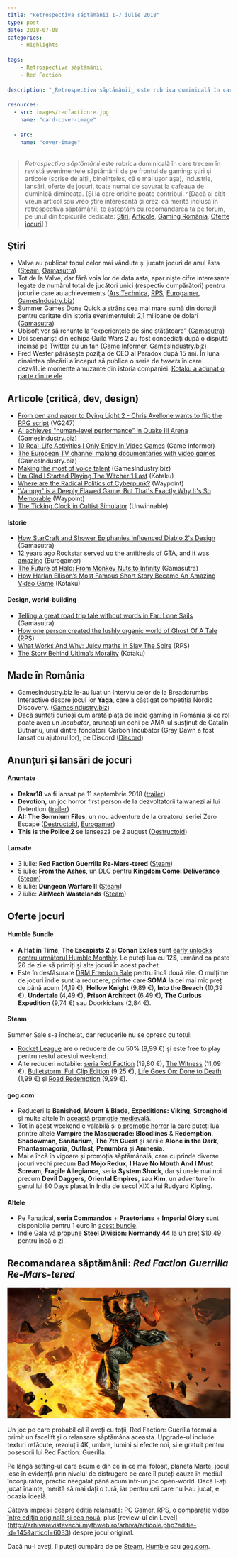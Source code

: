 ```yaml
---
title: "Retrospectiva săptămânii 1-7 iulie 2018"
type: post
date: 2018-07-08
categories:
    - Highlights

tags:
    - Retrospectiva săptămânii
    - Red Faction

description: "_Retrospectiva săptămânii_ este rubrica duminicală în care trecem în revistă evenimentele săptămânii de pe frontul de gaming: știri şi articole (scrise de alții, bineînțeles, că e mai ușor aşa), industrie, lansări, oferte de jocuri, toate numai bune de savurat la cafeaua de duminică dimineața."

resources:
  - src: images/redfactionre.jpg
    name: "card-cover-image"

  - src:
    name: "cover-image"
---
```

> _Retrospectiva săptămânii_ este rubrica duminicală în care trecem în revistă evenimentele săptămânii de pe frontul de gaming: știri şi articole (scrise de alții, bineînțeles, că e mai ușor aşa), industrie, lansări, oferte de jocuri, toate numai de savurat la cafeaua de duminică dimineața. (Și la care oricine poate contribui. ^[Dacă ai citit vreun articol sau vreo știre interesantă și crezi că merită inclusă în retrospectiva săptămânii, te așteptăm cu recomandarea ta pe forum, pe unul din topicurile dedicate: [Știri](https://forum.candaparerevista.ro/viewtopic.php?f=4&t=46), [Articole](https://forum.candaparerevista.ro/viewtopic.php?f=4&t=206), [Gaming România](https://forum.candaparerevista.ro/viewtopic.php?f=4&t=1622), [Oferte jocuri](https://forum.candaparerevista.ro/viewtopic.php?f=62&t=25)] )

## Ştiri

* Valve au publicat topul celor mai vândute și jucate jocuri de anul ăsta ([Steam](https://store.steampowered.com/2018_so_far), [Gamasutra](https://www.gamasutra.com/view/news/321451/Valve_highlights_the_best_selling_and_most_played_Steam_games_of_2018.php))
* Tot de la Valve, dar fără voia lor de data asta, apar niște cifre interesante legate de numărul total de jucători unici (respectiv cumpărători) pentru jocurile care au achievements ([Ars Technica](https://arstechnica.com/gaming/2018/07/steam-data-leak-reveals-precise-player-count-for-thousands-of-games/), [RPS](https://www.rockpapershotgun.com/2018/07/06/steam-blocks-another-weird-trick-for-estimating-sales), [Eurogamer](https://www.eurogamer.net/articles/2018-07-06-valve-quietly-blocks-new-method-to-estimate-steam-sales-figures), [GamesIndustry.biz](https://www.gamesindustry.biz/articles/2018-07-06-valve-quickly-shuts-down-developer-method-for-estimating-steam-sales))
* Summer Games Done Quick a strâns cea mai mare sumă din donaţii pentru caritate din istoria evenimentului: 2,1 milioane de dolari ([Gamasutra](https://www.gamasutra.com/view/news/321154/Summer_Games_Done_Quick_raises_recordbreaking_21M_for_charity.php))
* Ubisoft vor să renunţe la “experienţele de sine stătătoare” ([Gamasutra](https://www.gamasutra.com/view/news/321342/NeverEnding_Story_Ubisoft_keen_to_move_away_from_finite_experiences.php))
* Doi scenarişti din echipa Guild Wars 2 au fost concediaţi după o dispută încinsă pe Twitter cu un fan ([Game Informer](https://www.gameinformer.com/2018/07/06/two-writers-fired-from-guild-wars-2-developer-after-twitter-argument), [GamesIndustry.biz](https://www.gamesindustry.biz/articles/2018-07-06-arenanet-sends-all-the-wrong-messages))
* Fred Wester părăseşte poziţia de CEO al Paradox după 15 ani. În luna dinaintea plecării a început să publice o serie de _tweets_ în care dezvăluie momente amuzante din istoria companiei. [Kotaku a adunat o parte dintre ele](https://kotaku.com/a-video-game-company-actually-shared-some-funny-stories-1827276428)

## Articole (critică, dev, design)
* [From pen and paper to Dying Light 2 - Chris Avellone wants to flip the RPG script](https://www.vg247.com/2018/07/03/dying-light-2-chris-avellone-techland-interview/) (VG247)
* [AI achieves &quot;human-level performance&quot; in Quake III Arena](https://www.gamesindustry.biz/articles/2018-07-04-ai-achieves-human-level-performance-in-quake-iii-arena) (GamesIndustry.biz)
* [10 Real-Life Activities I Only Enjoy In Video Games](https://www.gameinformer.com/funny-to-a-point/2018/07/06/10-real-life-activities-i-only-enjoy-in-video-games) (Game Informer)
* [The European TV channel making documentaries with video games](https://www.gamesindustry.biz/articles/2018-07-06-the-european-tv-channel-making-documentaries-with-video-games) (GamesIndustry.biz)
* [Making the most of voice talent](https://www.gamesindustry.biz/articles/2018-07-02-making-the-most-of-voice-talent) (GamesIndustry.biz)
* [I&#39;m Glad I Started Playing The Witcher 1 Last](https://kotaku.com/im-glad-i-started-playing-the-witcher-1-last-1827318490) (Kotaku)
* [Where are the Radical Politics of Cyberpunk?](https://waypoint.vice.com/en_us/article/ne5jg7/radical-politics-cyberpunk-2077) (Waypoint)
* [&#39;Vampyr&#39; is a Deeply Flawed Game, But That&#39;s Exactly Why It&#39;s So Memorable](https://waypoint.vice.com/en_us/article/ywea3x/vampyr-is-a-deeply-flawed-game-but-thats-exactly-why-its-so-memorable) (Waypoint)
* [The Ticking Clock in Cultist Simulator](https://unwinnable.com/2018/07/02/the-ticking-clock-in-cultist-simulator/) (Unwinnable)

#### Istorie
* [How StarCraft and Shower Epiphanies Influenced Diablo 2's Design](https://www.gamasutra.com/blogs/DavidCraddock/20180706/321425/How_StarCraft_and_Shower_Epiphanies_Influenced_Diablo_2s_Design.php) (Gamasutra)
* [12 years ago Rockstar served up the antithesis of GTA, and it was amazing](https://www.eurogamer.net/articles/2018-07-01-12-years-ago-rockstar-served-up-the-antithesis-of-gta-and-it-was-amazing) (Eurogamer)
* [The Future of Halo: From Monkey Nuts to Infinity](https://www.gamasutra.com/blogs/RomanTolstykh/20180702/321114/The_Future_of_Halo_From_Monkey_Nuts_to_Infinity.php) (Gamasutra)
* [How Harlan Ellison’s Most Famous Short Story Became An Amazing Video Game](https://kotaku.com/how-harlan-ellison-s-most-famous-short-story-became-an-1827327887) (Kotaku)

#### Design, world-building
* [Telling a great road trip tale without words in  Far: Lone Sails ](https://www.gamasutra.com/view/news/320532/Telling_a_great_road_trip_tale_without_words_in_Far_Lone_Sails.php) (Gamasutra)
* [How one person created the lushly organic world of Ghost Of A Tale](https://www.rockpapershotgun.com/2018/07/04/how-one-person-created-the-lushly-organic-world-of-ghost-of-a-tale/) (RPS)
* [What Works And Why: Juicy maths in Slay The Spire](https://www.rockpapershotgun.com/2018/07/05/what-works-and-why-juicy-maths-in-slay-the-spire/) (RPS)
* [The Story Behind Ultima’s Morality](https://kotaku.com/the-story-behind-ultima-s-morality-1827298253) (Kotaku)


## Made în România
* GamesIndustry.biz le-au luat un interviu celor de la Breadcrumbs Interactive despre jocul lor **Yaga**, care a câștigat competiția Nordic Discovery. ([GamesIndustry.biz](https://www.gamesindustry.biz/articles/2018-07-04-breadcrumbs-interactive-embraced-slavic-folklore-to-find-yagas-unique-voice))
* Dacă sunteți curioși cum arată piața de indie gaming în România și ce rol poate avea un _incubator_, aruncați un ochi pe AMA-ul susținut de Catalin Butnariu, unul dintre fondatorii Carbon Incubator (Gray Dawn a fost lansat cu ajutorul lor), pe Discord ([Discord](http://gamedevs.ro/AMA/carbon.html ))

## Anunţuri şi lansări de jocuri
#### Anunţate
* **Dakar18** va fi lansat pe 11 septembrie 2018 ([trailer](https://www.youtube.com/watch?v=O2IzZoqQtGE))
* **Devotion**, un joc horror first person de la dezvoltatorii taiwanezi ai lui Detention ([trailer](https://www.youtube.com/watch?v=pEfRkPRxMgc))
* **AI: The Somnium Files**, un nou adventure de la creatorul seriei Zero Escape ([Destructoid](https://www.destructoid.com/zero-escape-series-creator-announces-ai-the-somnium-files-at-anime-expo-2018-511409.phtml), [Eurogamer](https://www.eurogamer.net/articles/2018-07-06-zero-escape-director-reveals-new-murder-mystery-adventure-ai-the-somnium-files))
* **This is the Police 2** se lansează pe 2 august ([Destructoid](https://www.destructoid.com/prepare-to-be-told-you-re-a-loose-cannon-in-this-is-the-police-2-510983.phtml))

#### Lansate
* 3 iulie: **Red Faction Guerrilla Re-Mars-tered** ([Steam](https://store.steampowered.com/app/667720/Red_Faction_Guerrilla_ReMarstered/))
* 5 iulie: **From the Ashes**, un DLC pentru **Kingdom Come: Deliverance** ([Steam](https://store.steampowered.com/app/883150/Kingdom_Come_Deliverance__From_the_Ashes/))
* 6 iulie: **Dungeon Warfare II** ([Steam](https://store.steampowered.com/app/698540/Dungeon_Warfare_2/))
* 7 iulie: **AirMech Wastelands** ([Steam](https://store.steampowered.com/app/595770/AirMech_Wastelands/))

## Oferte jocuri
#### Humble Bundle
* **A Hat in Time**, **The Escapists 2** și **Conan Exiles** sunt [early unlocks pentru următorul Humble Monthly](https://www.humblebundle.com/monthly). Le puteți lua cu 12$, urmând ca peste 26 de zile să primiți și alte jocuri în acest pachet.
* Este în desfășurare [DRM Freedom Sale](https://www.humblebundle.com/store/promo/drmfreedom-sale/) pentru încă două zile. O mulțime de jocuri indie sunt la reducere, printre care **SOMA** la cel mai mic preț de până acum (4,19 €), **Hollow Knight** (9,89 €), **Into the Breach** (10,39 €), **Undertale** (4,49 €), **Prison Architect** (6,49 €), **The Curious Expedition** (9,74 €) sau Doorkickers (2,84 €).

#### Steam
Summer Sale s-a încheiat, dar reducerile nu se opresc cu totul:

* [Rocket League](https://store.steampowered.com/app/252950/Rocket_League/) are o reducere de cu 50% (9,99 €) și este free to play pentru restul acestui weekend.
* Alte reduceri notabile: [seria Red Faction](https://store.steampowered.com/sub/15630/) (19,80 €), [The Witness](https://store.steampowered.com/app/210970/The_Witness/) (11,09 €), [Bulletstorm: Full Clip Edition](https://store.steampowered.com/app/501590/Bulletstorm_Full_Clip_Edition/) (9,25 €), [Life Goes On: Done to Death](https://store.steampowered.com/app/250050/Life_Goes_On_Done_to_Death/) (1,99 €) și [Road Redemption](https://store.steampowered.com/app/300380/Road_Redemption/) (9,99 €).

#### gog.com
* Reduceri la **Banished**, **Mount & Blade**, **Expeditions: Viking**, **Stronghold** și multe altele în [această promoție medievală](https://www.gog.com/promo/20180706_medieval_sale).
* Tot în acest weekend e valabilă și [o promoție horror](https://www.gog.com/promo/20180706_horror_weekend) la care puteți lua printre altele **Vampire the Masquerade: Bloodlines** & **Redemption**, **Shadowman**, **Sanitarium**, **The 7th Guest** și seriile **Alone in the Dark**, **Phantasmagoria**, **Outlast**, **Penumbra** și **Amnesia**.
* Mai e încă în vigoare și promoția săptămânală, care cuprinde diverse jocuri vechi precum **Bad Mojo Redux**, **I Have No Mouth And I Must Scream**, **Fragile Allegiance**,  seria **System Shock**, dar și unele mai noi precum **Devil Daggers**, **Oriental Empires**, sau **Kim**, un adventure în genul lui 80 Days plasat în India de secol XIX a lui Rudyard Kipling.

#### Altele
* Pe Fanatical, **seria Commandos** + **Praetorians** + **Imperial Glory** sunt disponibile pentru 1 euro în [acest bundle](https://www.fanatical.com/en/bundle/pyro-bundle).
* Indie Gala [vă propune](https://www.indiegala.com/crackerjack) **Steel Division: Normandy 44** la un preț $10.49 pentru încă o zi.

## Recomandarea săptămânii: _Red Faction Guerrilla Re-Mars-tered_

![](images/redfactionre.jpg)

Un joc pe care probabil că îl aveți cu toții, Red Faction: Guerilla tocmai a primit un facelift și o relansare săptămâna aceasta. Upgrade-ul include texturi refăcute, rezoluții 4K, umbre, lumini și efecte noi, și e gratuit pentru posesorii lui Red Faction: Guerilla.

Pe lângă setting-ul care acum e din ce în ce mai folosit, planeta Marte, jocul iese în evidență prin nivelul de distrugere pe care îl puteți cauza în mediul înconjurător, practic neegalat până acum într-un joc open-world. Dacă l-ați jucat înainte, merită să mai dați o tură, iar pentru cei care nu l-au jucat, e ocazia ideală.

Câteva impresii despre ediția relansată: [PC Gamer](https://www.pcgamer.com/red-faction-guerrilla-re-mars-tered-brings-back-the-best-destruction-ever/), [RPS](https://www.rockpapershotgun.com/2018/07/03/wot-i-think-red-faction-guerrilla-re-mars-tered/), [o comparație video între ediția originală și cea nouă](https://www.youtube.com/watch?v=X6gjbcE2i5k), plus [review-ul din Level] (http://arhivarevistevechi.mythweb.ro/arhiva/articole.php?editie-id=145&articol=6033) despre jocul original.

Dacă nu-l aveți, îl puteți cumpăra de pe [Steam](https://store.steampowered.com/app/667720/Red_Faction_Guerrilla_ReMarstered/), [Humble](https://www.humblebundle.com/store/red-faction-guerrilla-re-mars-tered) sau [gog.com](https://www.gog.com/game/red_faction_guerrilla_remarstered).